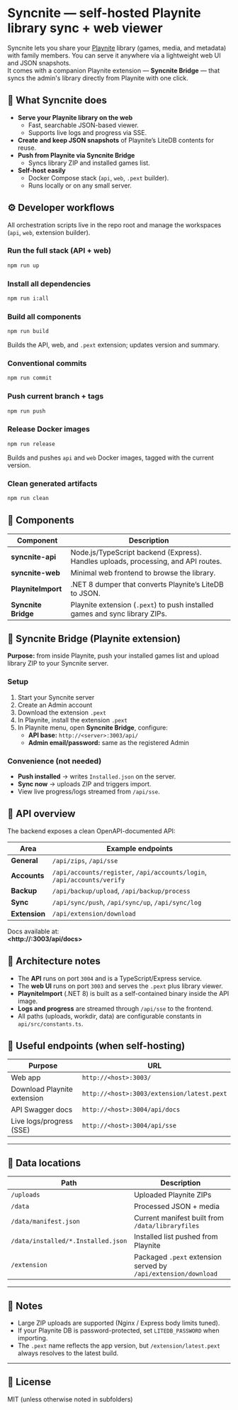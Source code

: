 # Syncnite — self-hosted Playnite library sync + web viewer

Syncnite lets you share your [Playnite](https://playnite.link) library (games, media, and metadata) with family members. You can serve it anywhere via a lightweight web UI and JSON snapshots.  
It comes with a companion Playnite extension — **Syncnite Bridge** — that syncs the admin's library directly from Playnite with one click.

## 🔧 What Syncnite does

- **Serve your Playnite library on the web**
  - Fast, searchable JSON-based viewer.
  - Supports live logs and progress via SSE.
- **Create and keep JSON snapshots** of Playnite’s LiteDB contents for reuse.
- **Push from Playnite via Syncnite Bridge**
  - Syncs library ZIP and installed games list.
- **Self-host easily**
  - Docker Compose stack (`api`, `web`, `.pext` builder).
  - Runs locally or on any small server.

## ⚙️ Developer workflows

All orchestration scripts live in the repo root and manage the workspaces (`api`, `web`, extension builder).

### Run the full stack (API + web)
```bash
npm run up
```

### Install all dependencies
```bash
npm run i:all
```

### Build all components
```bash
npm run build
```
Builds the API, web, and `.pext` extension; updates version and summary.

### Conventional commits
```bash
npm run commit
```

### Push current branch + tags
```bash
npm run push
```

### Release Docker images
```bash
npm run release
```
Builds and pushes `api` and `web` Docker images, tagged with the current version.

### Clean generated artifacts
```bash
npm run clean
```

## 🧩 Components

| Component | Description |
|-----------|-------------|
| **syncnite-api** | Node.js/TypeScript backend (Express). Handles uploads, processing, and API routes. |
| **syncnite-web** | Minimal web frontend to browse the library. |
| **PlayniteImport** | .NET 8 dumper that converts Playnite’s LiteDB to JSON. |
| **Syncnite Bridge** | Playnite extension (`.pext`) to push installed games and sync library ZIPs. |


## 🚀 Syncnite Bridge (Playnite extension)

**Purpose:** from inside Playnite, push your installed games list and upload library ZIP to your Syncnite server.

### Setup

1. Start your Syncnite server
2. Create an Admin account
3. Download the extension `.pext` 
4. In Playnite, install the extension `.pext`
5. In Playnite menu, open **Syncnite Bridge**, configure:
   - **API base:** `http://<server>:3003/api/`
   - **Admin email/password:** same as the registered Admin

### Convenience (not needed)
- **Push installed** → writes `Installed.json` on the server.
- **Sync now** → uploads ZIP and triggers import.
- View live progress/logs streamed from `/api/sse`.

## 🧠 API overview

The backend exposes a clean OpenAPI-documented API:

| Area | Example endpoints |
|------|-------------------|
| **General** | `/api/zips`, `/api/sse` |
| **Accounts** | `/api/accounts/register`, `/api/accounts/login`, `/api/accounts/verify` |
| **Backup** | `/api/backup/upload`, `/api/backup/process` |
| **Sync** | `/api/sync/push`, `/api/sync/up`, `/api/sync/log` |
| **Extension** | `/api/extension/download` |

Docs available at:  
**<http://<server>:3003/api/docs>**

## 🧠 Architecture notes

- The **API** runs on port `3004` and is a TypeScript/Express service.
- The **web UI** runs on port `3003` and serves the `.pext` plus library viewer.
- **PlayniteImport** (.NET 8) is built as a self-contained binary inside the API image.
- **Logs and progress** are streamed through `/api/sse` to the frontend.
- All paths (uploads, workdir, data) are configurable constants in `api/src/constants.ts`.

## 📂 Useful endpoints (when self-hosting)

| Purpose | URL |
|---------|-----|
| Web app | `http://<host>:3003/` |
| Download Playnite extension | `http://<host>:3003/extension/latest.pext` |
| API Swagger docs | `http://<host>:3004/api/docs` |
| Live logs/progress (SSE) | `http://<host>:3004/api/sse` |

---

## 🧱 Data locations

| Path | Description |
|------|-------------|
| `/uploads` | Uploaded Playnite ZIPs |
| `/data` | Processed JSON + media |
| `/data/manifest.json` | Current manifest built from `/data/libraryfiles` |
| `/data/installed/*.Installed.json` | Installed list pushed from Playnite |
| `/extension` | Packaged `.pext` extension served by `/api/extension/download` |

---

## 🧩 Notes

- Large ZIP uploads are supported (Nginx / Express body limits tuned).
- If your Playnite DB is password-protected, set `LITEDB_PASSWORD` when importing.
- The `.pext` name reflects the app version, but `/extension/latest.pext` always resolves to the latest build.

---

## 📜 License

MIT (unless otherwise noted in subfolders)
